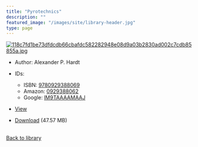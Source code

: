 ```yaml
---
title: "Pyrotechnics"
description: ""
featured_image: "/images/site/library-header.jpg"
type: page
---
```


<a href="https://drive.google.com/file/d/11NaL-3JPaXP9wmObhdSiUqOVw9raiyeC/view" target="_blank">![118c7fd1be73dfdcdb66cbafdc582282948e08d9a03b2830ad002c7cdb85855a.jpg](/images/library/118c7fd1be73dfdcdb66cbafdc582282948e08d9a03b2830ad002c7cdb85855a.jpg)</a>
* Author: Alexander P. Hardt
* IDs:
  * ISBN: <a href="https://www.worldcat.org/isbn/9780929388069" target="_blank">9780929388069</a>
  * Amazon: <a href="https://www.amazon.com/dp/0929388062" target="_blank">0929388062</a>
  * Google: <a href="https://books.google.com/books?id=lM9TAAAAMAAJ" target="_blank">lM9TAAAAMAAJ</a>
* <a href="https://drive.google.com/file/d/11NaL-3JPaXP9wmObhdSiUqOVw9raiyeC/view" target="_blank">View</a>

* [Download](https://drive.google.com/uc?export=download&id=11NaL-3JPaXP9wmObhdSiUqOVw9raiyeC) (47.57 MB)

<br />[Back to library](/library/)
